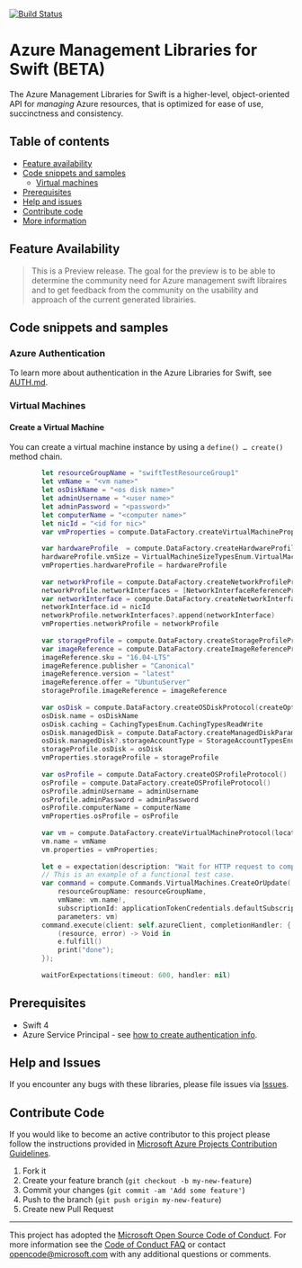 [![Build Status](https://travis-ci.org/Azure/azure-libraries-for-java.svg?style=flat-square&label=build)](https://travis-ci.org/Azure/azure-libraries-for-java)

# Azure Management Libraries for Swift (BETA)


The Azure Management Libraries for Swift is a higher-level, object-oriented API for *managing* Azure resources, that is optimized for ease of use, succinctness and consistency.

## Table of contents
* [Feature availability](#feature-availability)
* [Code snippets and samples](#code-snippets-and-samples)
  * [Virtual machines](#virtual-machines)
* [Prerequisites](#prerequisites)
* [Help and issues](#help-and-issues)
* [Contribute code](#contribute-code)
* [More information](#more-information)

## Feature Availability

> This is a Preview release.  The goal for the preview is to be able to determine the community need for Azure management swift libraires and to get feedback from the community on the usability and approach of the current generated librairies. 

## Code snippets and samples

### Azure Authentication

To learn more about authentication in the Azure Libraries for Swift, see [AUTH.md](AUTH.md).

### Virtual Machines

#### Create a Virtual Machine

You can create a virtual machine instance by using a `define() … create()` method chain.

```swift
        let resourceGroupName = "swiftTestResourceGroup1"
        let vmName = "<vm name>"
        let osDiskName = "<os disk name>"
        let adminUsername = "<user name>"
        let adminPassword = "<password>"
        let computerName = "<computer name>"
        let nicId = "<id for nic>"
        var vmProperties = compute.DataFactory.createVirtualMachinePropertiesProtocol()
        
        var hardwareProfile  = compute.DataFactory.createHardwareProfileProtocol()
        hardwareProfile.vmSize = VirtualMachineSizeTypesEnum.VirtualMachineSizeTypesBasicA0
        vmProperties.hardwareProfile = hardwareProfile
        
        var networkProfile = compute.DataFactory.createNetworkProfileProtocol()
        networkProfile.networkInterfaces = [NetworkInterfaceReferenceProtocol?]()
        var networkInterface = compute.DataFactory.createNetworkInterfaceReferenceProtocol()
        networkInterface.id = nicId
        networkProfile.networkInterfaces?.append(networkInterface)
        vmProperties.networkProfile = networkProfile
        
        var storageProfile = compute.DataFactory.createStorageProfileProtocol();
        var imageReference = compute.DataFactory.createImageReferenceProtocol()
        imageReference.sku = "16.04-LTS"
        imageReference.publisher = "Canonical"
        imageReference.version = "latest"
        imageReference.offer = "UbuntuServer"
        storageProfile.imageReference = imageReference
        
        var osDisk = compute.DataFactory.createOSDiskProtocol(createOption: DiskCreateOptionTypesEnum.DiskCreateOptionTypesFromImage)
        osDisk.name = osDiskName
        osDisk.caching = CachingTypesEnum.CachingTypesReadWrite
        osDisk.managedDisk = compute.DataFactory.createManagedDiskParametersProtocol()
        osDisk.managedDisk?.storageAccountType = StorageAccountTypesEnum.StandardLRS
        storageProfile.osDisk = osDisk
        vmProperties.storageProfile = storageProfile
        
        var osProfile = compute.DataFactory.createOSProfileProtocol()
        osProfile = compute.DataFactory.createOSProfileProtocol()
        osProfile.adminUsername = adminUsername
        osProfile.adminPassword = adminPassword
        osProfile.computerName = computerName
        vmProperties.osProfile = osProfile
        
        var vm = compute.DataFactory.createVirtualMachineProtocol(location: "west us");
        vm.name = vmName
        vm.properties = vmProperties;
        
        let e = expectation(description: "Wait for HTTP request to complete")
        // This is an example of a functional test case.
        var command = compute.Commands.VirtualMachines.CreateOrUpdate(
            resourceGroupName: resourceGroupName,
            vmName: vm.name!,
            subscriptionId: applicationTokenCredentials.defaultSubscriptionId!,
            parameters: vm)
        command.execute(client: self.azureClient, completionHandler: {
            (resource, error) -> Void in
            e.fulfill()
            print("done");
        });
        
        waitForExpectations(timeout: 600, handler: nil)
```

## Prerequisites

- Swift 4
- Azure Service Principal - see [how to create authentication info](./AUTH.md).

## Help and Issues

If you encounter any bugs with these libraries, please file issues via [Issues](https://github.com/Azure/azure-libraries-for-swift/issues).

## Contribute Code

If you would like to become an active contributor to this project please follow the instructions provided in [Microsoft Azure Projects Contribution Guidelines](http://azure.github.io/guidelines.html).

1. Fork it
2. Create your feature branch (`git checkout -b my-new-feature`)
3. Commit your changes (`git commit -am 'Add some feature'`)
4. Push to the branch (`git push origin my-new-feature`)
5. Create new Pull Request

---

This project has adopted the [Microsoft Open Source Code of Conduct](https://opensource.microsoft.com/codeofconduct/). For more information see the [Code of Conduct FAQ](https://opensource.microsoft.com/codeofconduct/faq/) or contact [opencode@microsoft.com](mailto:opencode@microsoft.com) with any additional questions or comments.